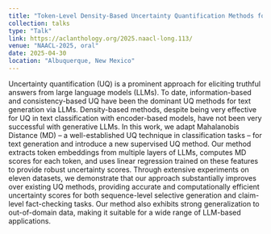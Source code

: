```yaml
---
title: "Token-Level Density-Based Uncertainty Quantification Methods for Eliciting Truthfulness of Large Language Models"
collection: talks
type: "Talk"
link: https://aclanthology.org/2025.naacl-long.113/
venue: "NAACL-2025, oral"
date: 2025-04-30
location: "Albuquerque, New Mexico"
---
```


Uncertainty quantification (UQ) is a prominent approach for eliciting truthful answers from large language models (LLMs). To date, information-based and consistency-based UQ have been the dominant UQ methods for text generation via LLMs. Density-based methods, despite being very effective for UQ in text classification with encoder-based models, have not been very successful with generative LLMs. In this work, we adapt Mahalanobis Distance (MD) – a well-established UQ technique in classification tasks – for text generation and introduce a new supervised UQ method. Our method extracts token embeddings from multiple layers of LLMs, computes MD scores for each token, and uses linear regression trained on these features to provide robust uncertainty scores. Through extensive experiments on eleven datasets, we demonstrate that our approach substantially improves over existing UQ methods, providing accurate and computationally efficient uncertainty scores for both sequence-level selective generation and claim-level fact-checking tasks. Our method also exhibits strong generalization to out-of-domain data, making it suitable for a wide range of LLM-based applications.
